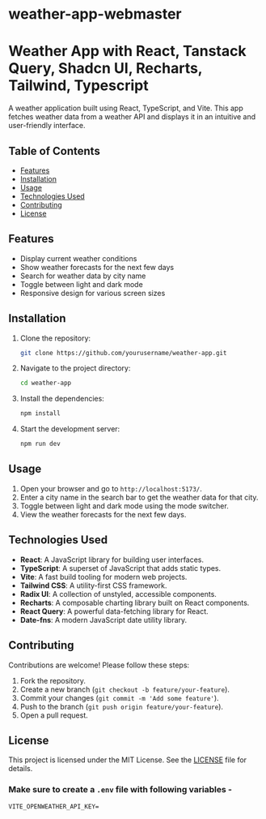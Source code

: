 # weather-app-webmaster

# Weather App with React, Tanstack Query, Shadcn UI, Recharts, Tailwind, Typescript

A weather application built using React, TypeScript, and Vite. This app fetches weather data from a weather API and displays it in an intuitive and user-friendly interface.

## Table of Contents

- [Features](#features)
- [Installation](#installation)
- [Usage](#usage)
- [Technologies Used](#technologies-used)
- [Contributing](#contributing)
- [License](#license)

## Features

- Display current weather conditions
- Show weather forecasts for the next few days
- Search for weather data by city name
- Toggle between light and dark mode
- Responsive design for various screen sizes

## Installation

1. Clone the repository:

   ```bash
   git clone https://github.com/yourusername/weather-app.git
   ```

2. Navigate to the project directory:

   ```bash
   cd weather-app
   ```

3. Install the dependencies:

   ```bash
   npm install
   ```

4. Start the development server:

   ```bash
   npm run dev
   ```

## Usage

1. Open your browser and go to `http://localhost:5173/`.
2. Enter a city name in the search bar to get the weather data for that city.
3. Toggle between light and dark mode using the mode switcher.
4. View the weather forecasts for the next few days.

## Technologies Used

- **React**: A JavaScript library for building user interfaces.
- **TypeScript**: A superset of JavaScript that adds static types.
- **Vite**: A fast build tooling for modern web projects.
- **Tailwind CSS**: A utility-first CSS framework.
- **Radix UI**: A collection of unstyled, accessible components.
- **Recharts**: A composable charting library built on React components.
- **React Query**: A powerful data-fetching library for React.
- **Date-fns**: A modern JavaScript date utility library.

## Contributing

Contributions are welcome! Please follow these steps:

1. Fork the repository.
2. Create a new branch (`git checkout -b feature/your-feature`).
3. Commit your changes (`git commit -m 'Add some feature'`).
4. Push to the branch (`git push origin feature/your-feature`).
5. Open a pull request.

## License

This project is licensed under the MIT License. See the [LICENSE](LICENSE) file for details.

### Make sure to create a `.env` file with following variables -

```
VITE_OPENWEATHER_API_KEY=
```
